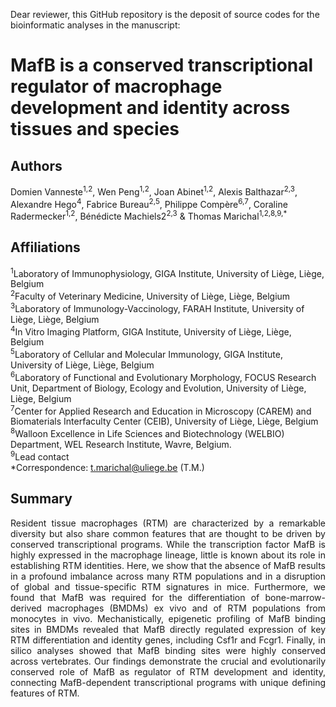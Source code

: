 Dear reviewer,
this GitHub repository is the deposit of source codes for the bioinformatic analyses in the manuscript:

# MafB is a conserved transcriptional regulator of macrophage development and identity across tissues and species

## Authors
Domien Vanneste<sup>1,2</sup>, Wen Peng<sup>1,2</sup>, Joan Abinet<sup>1,2</sup>, Alexis Balthazar<sup>2,3</sup>, Alexandre Hego<sup>4</sup>, Fabrice Bureau<sup>2,5</sup>, Philippe Compère<sup>6,7</sup>, Coraline Radermecker<sup>1,2</sup>, Bénédicte Machiels2<sup>2,3</sup> & Thomas Marichal<sup>1,2,8,9,*</sup>

## Affiliations
<sup>1</sup>Laboratory of Immunophysiology, GIGA Institute, University of Liège, Liège, Belgium <br />
<sup>2</sup>Faculty of Veterinary Medicine, University of Liège, Liège, Belgium <br />
<sup>3</sup>Laboratory of Immunology-Vaccinology, FARAH Institute, University of Liège, Liège, Belgium <br />
<sup>4</sup>In Vitro Imaging Platform, GIGA Institute, University of Liège, Liège, Belgium <br />
<sup>5</sup>Laboratory of Cellular and Molecular Immunology, GIGA Institute, University of Liège, Liège, Belgium <br />
<sup>6</sup>Laboratory of Functional and Evolutionary Morphology, FOCUS Research Unit, Department of Biology, Ecology and Evolution, University of Liège, Liège, Belgium <br />
<sup>7</sup>Center for Applied Research and Education in Microscopy (CAREM) and Biomaterials Interfaculty Center (CEIB), University of Liège, Liège, Belgium <br />
<sup>8</sup>Walloon Excellence in Life Sciences and Biotechnology (WELBIO) Department, WEL Research Institute, Wavre, Belgium. <br />
<sup>9</sup>Lead contact <br />
*Correspondence: t.marichal@uliege.be (T.M.)

## Summary
<p align="justify">Resident tissue macrophages (RTM) are characterized by a remarkable diversity but also share common features that are thought to be driven by conserved transcriptional programs. While the transcription factor MafB is highly expressed in the macrophage lineage, little is known about its role in establishing RTM identities. Here, we show that the absence of MafB results in a profound imbalance across many RTM populations and in a disruption of global and tissue-specific RTM signatures in mice. Furthermore, we found that MafB was required for the differentiation of bone-marrow-derived macrophages (BMDMs) ex vivo and of RTM populations from monocytes in vivo. Mechanistically, epigenetic profiling of MafB binding sites in BMDMs revealed that MafB directly regulated expression of key RTM differentiation and identity genes, including Csf1r and Fcgr1. Finally, in silico analyses showed that MafB binding sites were highly conserved across vertebrates. Our findings demonstrate the crucial and evolutionarily conserved role of MafB as regulator of RTM development and identity, connecting MafB-dependent transcriptional programs with unique defining features of RTM. </p>
